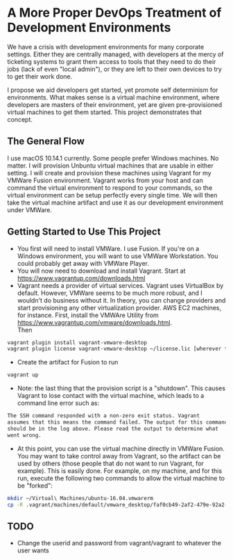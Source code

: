 # A More Proper DevOps Treatment of Development Environments

We have a crisis with development environments 
for many corporate settings.  Either they are 
centrally managed, with developers at the mercy 
of ticketing systems to grant them access to tools
that they need to do their jobs (lack of even "local 
admin"), or they are left
to their own devices to try to get their work done.

I propose we aid developers get started, yet promote
self determinism for environments.  What makes
sense is a virtual machine environment, where
developers are masters of their environment, yet 
are given pre-provisioned virtual machines to
get them started.  This project demonstrates
that concept.

## The General Flow

I use macOS 10.14.1 currently.  Some people
prefer Windows machines.  No matter.  I will
provision Unbuntu virtual machines that are usable
in either setting.  I will create and provision
these machines using Vagrant for my VMWare Fusion
environment.  Vagrant works from your host and
can command the virtual environment to respond
to your commands, so the virtual environment can 
be setup perfectly every single time.  We will
then take the virtual machine artifact and use
it as our development environment under VMWare.

## Getting Started to Use This Project

* You first will need to install VMWare.  I use
Fusion.  If you're on a Windows environment,
you will want to use VMWare Workstation.  You 
could probably get away with VMWare Player.
* You will now need to download and install 
Vagrant.  Start at https://www.vagrantup.com/downloads.html
* Vagrant needs a provider of virtual services.
Vagrant uses VirtualBox by default.  However,
VMWare seems to be much more robust, and I wouldn't
do business without it.  In theory, you can change
providers and start provisioning any other 
virtualization provider.  AWS EC2 machines, 
for instance.  First, install the VMWAre 
Utility from https://www.vagrantup.com/vmware/downloads.html.  
Then 
 ```bash
 vagrant plugin install vagrant-vmware-desktop
 vagrant plugin license vagrant-vmware-desktop ~/license.lic [wherever the license is...]
 ```
* Create the artifact for Fusion to run
```bash
vagrant up
```
* Note: the last thing that the provision script
is a "shutdown".  This causes Vagrant to lose contact
with the virtual machine, which leads to a command
line error such as:
```bash
The SSH command responded with a non-zero exit status. Vagrant
assumes that this means the command failed. The output for this command
should be in the log above. Please read the output to determine what
went wrong.
```
* At this point, you can use the virtual machine
directly in VMWare Fusion.  You may want to 
take control away from Vagrant, so the artifact
can be used by others (those people that do not
want to run Vagrant, for example).  This is easily 
done.  For example, on my machine, and for this
run, execute the following two commands to allow
the virtual machine to be "forked":
```bash
mkdir ~/Virtual\ Machines/ubuntu-16.04.vmwarerm
cp -R .vagrant/machines/default/vmware_desktop/faf0cb49-2af2-479e-92a2-beb126cfb0cc/* ~/Virtual\ Machines/ubuntu-16.04.vmwarerm/.

```

## TODO
* Change the userid and password from vagrant/vagrant
to whatever the user wants
